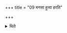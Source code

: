 +++
title = "09 मनसा हुत्वा हरति"

+++

<details><summary>थिते</summary>

मनसा हुत्वा हरति भक्षम् ९
</details>
